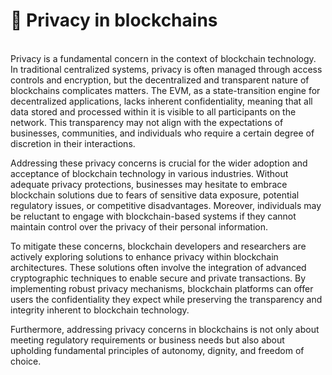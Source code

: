 # 🔏 Privacy in blockchains

\
Privacy is a fundamental concern in the context of blockchain technology. In traditional centralized systems, privacy is often managed through access controls and encryption, but the decentralized and transparent nature of blockchains complicates matters. The EVM, as a state-transition engine for decentralized applications, lacks inherent confidentiality, meaning that all data stored and processed within it is visible to all participants on the network. This transparency may not align with the expectations of businesses, communities, and individuals who require a certain degree of discretion in their interactions.

Addressing these privacy concerns is crucial for the wider adoption and acceptance of blockchain technology in various industries. Without adequate privacy protections, businesses may hesitate to embrace blockchain solutions due to fears of sensitive data exposure, potential regulatory issues, or competitive disadvantages. Moreover, individuals may be reluctant to engage with blockchain-based systems if they cannot maintain control over the privacy of their personal information.

To mitigate these concerns, blockchain developers and researchers are actively exploring solutions to enhance privacy within blockchain architectures. These solutions often involve the integration of advanced cryptographic techniques to enable secure and private transactions. By implementing robust privacy mechanisms, blockchain platforms can offer users the confidentiality they expect while preserving the transparency and integrity inherent to blockchain technology.

Furthermore, addressing privacy concerns in blockchains is not only about meeting regulatory requirements or business needs but also about upholding fundamental principles of autonomy, dignity, and freedom of choice.&#x20;

